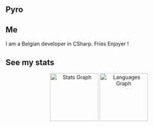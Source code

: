 ## Pyro

## Me

I am a Belgian developer in CSharp.
Fries Enjoyer !

## See my stats
<div align="center">
  <img src="https://github-readme-stats.vercel.app/api?username=Pyro2840&show_icons=true&theme=dark" height="130" alt="Stats Graph">
  <img src="https://github-readme-stats.vercel.app/api/top-langs?username=Pyro2840&locale=en&hide_title=false&layout=compact&card_width=320&langs_count=5&theme=dark&hide_border=false" height="130" alt="Languages Graph">
</div>
